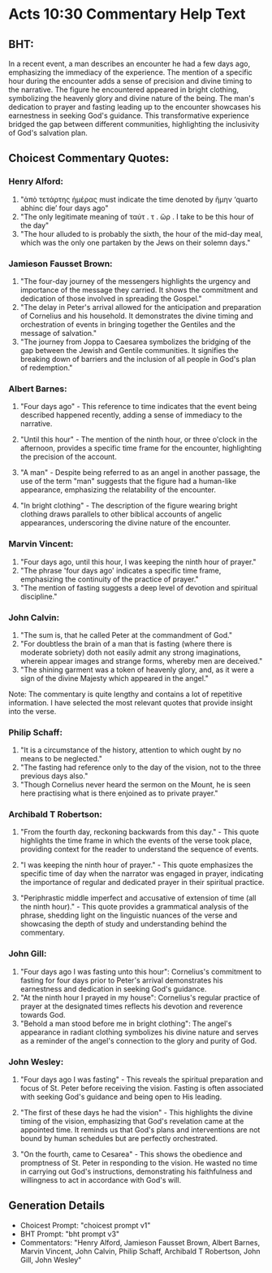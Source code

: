 # Acts 10:30 Commentary Help Text

## BHT:
In a recent event, a man describes an encounter he had a few days ago, emphasizing the immediacy of the experience. The mention of a specific hour during the encounter adds a sense of precision and divine timing to the narrative. The figure he encountered appeared in bright clothing, symbolizing the heavenly glory and divine nature of the being. The man's dedication to prayer and fasting leading up to the encounter showcases his earnestness in seeking God's guidance. This transformative experience bridged the gap between different communities, highlighting the inclusivity of God's salvation plan.

## Choicest Commentary Quotes:
### Henry Alford:
1. "ἀπὸ τετάρτης ἡμέρας must indicate the time denoted by ἤμην ‘quarto abhinc die’ four days ago"
2. "The only legitimate meaning of ταύτ . τ . ὥρ . I take to be this hour of the day"
3. "The hour alluded to is probably the sixth, the hour of the mid-day meal, which was the only one partaken by the Jews on their solemn days."

### Jamieson Fausset Brown:
1. "The four-day journey of the messengers highlights the urgency and importance of the message they carried. It shows the commitment and dedication of those involved in spreading the Gospel."
2. "The delay in Peter's arrival allowed for the anticipation and preparation of Cornelius and his household. It demonstrates the divine timing and orchestration of events in bringing together the Gentiles and the message of salvation."
3. "The journey from Joppa to Caesarea symbolizes the bridging of the gap between the Jewish and Gentile communities. It signifies the breaking down of barriers and the inclusion of all people in God's plan of redemption."

### Albert Barnes:
1. "Four days ago" - This reference to time indicates that the event being described happened recently, adding a sense of immediacy to the narrative.

2. "Until this hour" - The mention of the ninth hour, or three o'clock in the afternoon, provides a specific time frame for the encounter, highlighting the precision of the account.

3. "A man" - Despite being referred to as an angel in another passage, the use of the term "man" suggests that the figure had a human-like appearance, emphasizing the relatability of the encounter.

4. "In bright clothing" - The description of the figure wearing bright clothing draws parallels to other biblical accounts of angelic appearances, underscoring the divine nature of the encounter.

### Marvin Vincent:
1. "Four days ago, until this hour, I was keeping the ninth hour of prayer." 
2. "The phrase 'four days ago' indicates a specific time frame, emphasizing the continuity of the practice of prayer." 
3. "The mention of fasting suggests a deep level of devotion and spiritual discipline."

### John Calvin:
1. "The sum is, that he called Peter at the commandment of God."
2. "For doubtless the brain of a man that is fasting (where there is moderate sobriety) doth not easily admit any strong imaginations, wherein appear images and strange forms, whereby men are deceived."
3. "The shining garment was a token of heavenly glory, and, as it were a sign of the divine Majesty which appeared in the angel."

Note: The commentary is quite lengthy and contains a lot of repetitive information. I have selected the most relevant quotes that provide insight into the verse.

### Philip Schaff:
1. "It is a circumstance of the history, attention to which ought by no means to be neglected."
2. "The fasting had reference only to the day of the vision, not to the three previous days also."
3. "Though Cornelius never heard the sermon on the Mount, he is seen here practising what is there enjoined as to private prayer."

### Archibald T Robertson:
1. "From the fourth day, reckoning backwards from this day." - This quote highlights the time frame in which the events of the verse took place, providing context for the reader to understand the sequence of events.

2. "I was keeping the ninth hour of prayer." - This quote emphasizes the specific time of day when the narrator was engaged in prayer, indicating the importance of regular and dedicated prayer in their spiritual practice.

3. "Periphrastic middle imperfect and accusative of extension of time (all the ninth hour)." - This quote provides a grammatical analysis of the phrase, shedding light on the linguistic nuances of the verse and showcasing the depth of study and understanding behind the commentary.

### John Gill:
1. "Four days ago I was fasting unto this hour": Cornelius's commitment to fasting for four days prior to Peter's arrival demonstrates his earnestness and dedication in seeking God's guidance.
2. "At the ninth hour I prayed in my house": Cornelius's regular practice of prayer at the designated times reflects his devotion and reverence towards God.
3. "Behold a man stood before me in bright clothing": The angel's appearance in radiant clothing symbolizes his divine nature and serves as a reminder of the angel's connection to the glory and purity of God.

### John Wesley:
1. "Four days ago I was fasting" - This reveals the spiritual preparation and focus of St. Peter before receiving the vision. Fasting is often associated with seeking God's guidance and being open to His leading.

2. "The first of these days he had the vision" - This highlights the divine timing of the vision, emphasizing that God's revelation came at the appointed time. It reminds us that God's plans and interventions are not bound by human schedules but are perfectly orchestrated.

3. "On the fourth, came to Cesarea" - This shows the obedience and promptness of St. Peter in responding to the vision. He wasted no time in carrying out God's instructions, demonstrating his faithfulness and willingness to act in accordance with God's will.


## Generation Details
- Choicest Prompt: "choicest prompt v1"
- BHT Prompt: "bht prompt v3"
- Commentators: "Henry Alford, Jamieson Fausset Brown, Albert Barnes, Marvin Vincent, John Calvin, Philip Schaff, Archibald T Robertson, John Gill, John Wesley"

